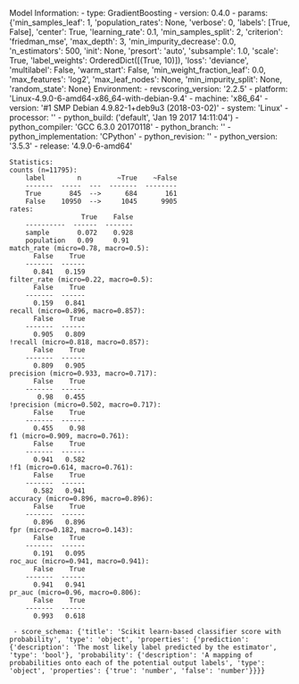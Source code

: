 Model Information:
	 - type: GradientBoosting
	 - version: 0.4.0
	 - params: {'min_samples_leaf': 1, 'population_rates': None, 'verbose': 0, 'labels': [True, False], 'center': True, 'learning_rate': 0.1, 'min_samples_split': 2, 'criterion': 'friedman_mse', 'max_depth': 3, 'min_impurity_decrease': 0.0, 'n_estimators': 500, 'init': None, 'presort': 'auto', 'subsample': 1.0, 'scale': True, 'label_weights': OrderedDict([(True, 10)]), 'loss': 'deviance', 'multilabel': False, 'warm_start': False, 'min_weight_fraction_leaf': 0.0, 'max_features': 'log2', 'max_leaf_nodes': None, 'min_impurity_split': None, 'random_state': None}
	Environment:
	 - revscoring_version: '2.2.5'
	 - platform: 'Linux-4.9.0-6-amd64-x86_64-with-debian-9.4'
	 - machine: 'x86_64'
	 - version: '#1 SMP Debian 4.9.82-1+deb9u3 (2018-03-02)'
	 - system: 'Linux'
	 - processor: ''
	 - python_build: ('default', 'Jan 19 2017 14:11:04')
	 - python_compiler: 'GCC 6.3.0 20170118'
	 - python_branch: ''
	 - python_implementation: 'CPython'
	 - python_revision: ''
	 - python_version: '3.5.3'
	 - release: '4.9.0-6-amd64'
	
	Statistics:
	counts (n=11795):
		label        n         ~True    ~False
		-------  -----  ---  -------  --------
		True       845  -->      684       161
		False    10950  -->     1045      9905
	rates:
		              True    False
		----------  ------  -------
		sample       0.072    0.928
		population   0.09     0.91
	match_rate (micro=0.78, macro=0.5):
		  False    True
		-------  ------
		  0.841   0.159
	filter_rate (micro=0.22, macro=0.5):
		  False    True
		-------  ------
		  0.159   0.841
	recall (micro=0.896, macro=0.857):
		  False    True
		-------  ------
		  0.905   0.809
	!recall (micro=0.818, macro=0.857):
		  False    True
		-------  ------
		  0.809   0.905
	precision (micro=0.933, macro=0.717):
		  False    True
		-------  ------
		   0.98   0.455
	!precision (micro=0.502, macro=0.717):
		  False    True
		-------  ------
		  0.455    0.98
	f1 (micro=0.909, macro=0.761):
		  False    True
		-------  ------
		  0.941   0.582
	!f1 (micro=0.614, macro=0.761):
		  False    True
		-------  ------
		  0.582   0.941
	accuracy (micro=0.896, macro=0.896):
		  False    True
		-------  ------
		  0.896   0.896
	fpr (micro=0.182, macro=0.143):
		  False    True
		-------  ------
		  0.191   0.095
	roc_auc (micro=0.941, macro=0.941):
		  False    True
		-------  ------
		  0.941   0.941
	pr_auc (micro=0.96, macro=0.806):
		  False    True
		-------  ------
		  0.993   0.618
	
	 - score_schema: {'title': 'Scikit learn-based classifier score with probability', 'type': 'object', 'properties': {'prediction': {'description': 'The most likely label predicted by the estimator', 'type': 'bool'}, 'probability': {'description': 'A mapping of probabilities onto each of the potential output labels', 'type': 'object', 'properties': {'true': 'number', 'false': 'number'}}}}

